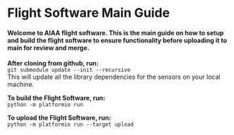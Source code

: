 # Flight Software Main Guide
#### Welcome to AIAA flight software. This is the main guide on how to setup and build the flight software to ensure functionality before uploading it to main for review and merge. 

**After cloning from github, run:**<br>
`git submodule update --init --recursive`<br>
This will update all the library dependencies for the sensors on your local machine. 

**To build the Flight Software, run:**<br>
`python -m platformio run`

**To upload the Flight Software, run:**<br>
`python -m platformio run --target upload`
